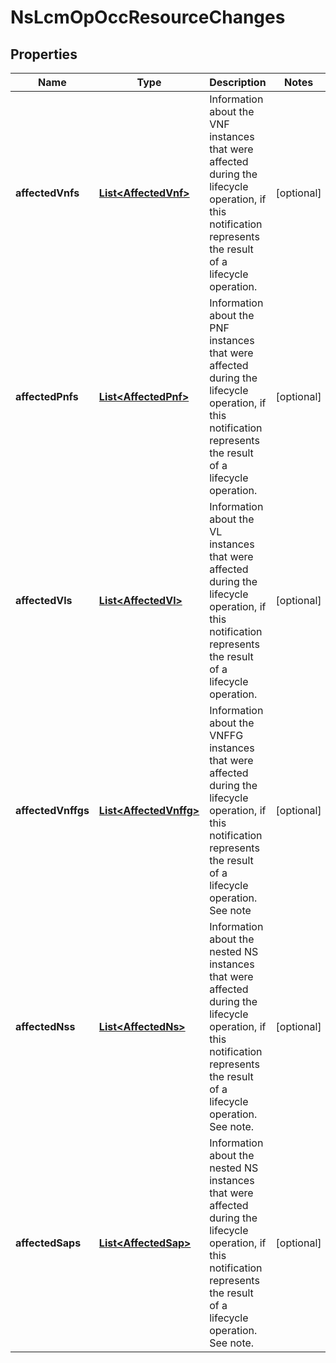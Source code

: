 
# NsLcmOpOccResourceChanges

## Properties
Name | Type | Description | Notes
------------ | ------------- | ------------- | -------------
**affectedVnfs** | [**List&lt;AffectedVnf&gt;**](AffectedVnf.md) | Information about the VNF instances that were affected during the lifecycle operation, if this notification represents the result of a lifecycle operation.  |  [optional]
**affectedPnfs** | [**List&lt;AffectedPnf&gt;**](AffectedPnf.md) | Information about the PNF instances that were affected during the lifecycle operation, if this notification represents the result of a lifecycle operation.  |  [optional]
**affectedVls** | [**List&lt;AffectedVl&gt;**](AffectedVl.md) | Information about the VL instances that were affected during the lifecycle operation, if this notification represents the result of a lifecycle operation.  |  [optional]
**affectedVnffgs** | [**List&lt;AffectedVnffg&gt;**](AffectedVnffg.md) | Information about the VNFFG instances that were affected during the lifecycle operation, if this notification represents the result of a lifecycle operation. See note  |  [optional]
**affectedNss** | [**List&lt;AffectedNs&gt;**](AffectedNs.md) | Information about the nested NS instances that were affected during the lifecycle operation, if this notification represents the result of a lifecycle operation. See note.  |  [optional]
**affectedSaps** | [**List&lt;AffectedSap&gt;**](AffectedSap.md) | Information about the nested NS instances that were affected during the lifecycle operation, if this notification represents the result of a lifecycle operation. See note.  |  [optional]



